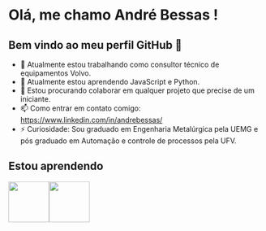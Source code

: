 # Olá, me chamo André Bessas ! 
## Bem vindo ao meu perfil GitHub 👋

- 🔭 Atualmente estou trabalhando como consultor técnico de equipamentos Volvo.
- 🌱 Atualmente estou aprendendo JavaScript e Python.
- 👯 Estou procurando colaborar em qualquer projeto que precise de um iniciante.
- 📫 Como entrar em contato comigo: https://www.linkedin.com/in/andrebessas/
- ⚡ Curiosidade: Sou graduado em Engenharia Metalúrgica pela UEMG e pós graduado em Automação e controle de processos pela UFV.

## Estou aprendendo

<img src="https://cdn.jsdelivr.net/gh/devicons/devicon@latest/icons/python/python-original-wordmark.svg" width="80" height="80"/><img src="https://cdn.jsdelivr.net/gh/devicons/devicon@latest/icons/javascript/javascript-original.svg" width="80" height="80" />
